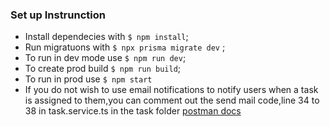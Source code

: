 ### Set up Instrunction

- Install dependecies with `$ npm install`;
- Run migratuons with `$ npx prisma migrate dev` ;
- To run in dev mode use  `$ npm run dev`;
- To create prod build  `$ npm run build`;
- To run in  prod use  `$ npm start`
- If you do not wish to  use email notifications to notify users when a task is assigned to them,you can comment out the send mail code,line 34 to 38 in task.service.ts in the task folder
[postman docs](https://documenter.getpostman.com/view/20589483/2sAXjDeau3 "postman")


